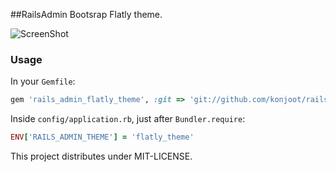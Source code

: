 ##RailsAdmin Bootsrap Flatly theme.

![ScreenShot](https://raw.github.com/konjoot/rails_admin_flatly_theme/edit/master/preview.png)

### Usage

In your `Gemfile`:
```ruby
gem 'rails_admin_flatly_theme', :git => 'git://github.com/konjoot/rails_admin_flatly_theme.git'
```

Inside `config/application.rb`, just after `Bundler.require`:

```ruby
ENV['RAILS_ADMIN_THEME'] = 'flatly_theme'
```

This project distributes under MIT-LICENSE.
